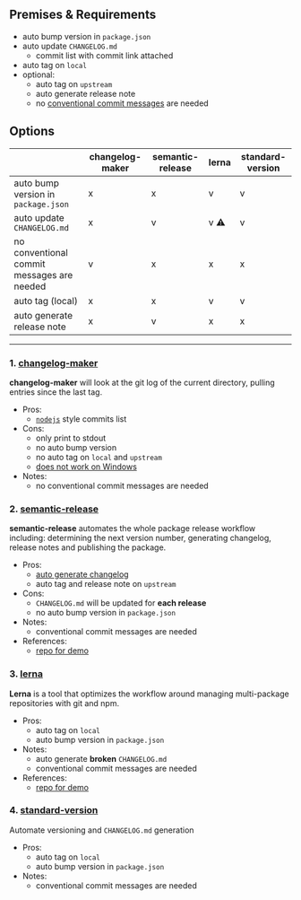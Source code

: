 ## Premises & Requirements
- auto bump version in `package.json`
- auto update `CHANGELOG.md`
  - commit list with commit link attached
- auto tag on `local`
- optional: 
  - auto tag on `upstream`
  - auto generate release note
  - no [conventional commit messages](https://www.conventionalcommits.org/en/v1.0.0/) are needed


## Options

|                                            |  changelog-maker|  semantic-release|  lerna| standard-version|
| -------------------------------------------| ----------------|------------------|-------|-----------------|
| auto bump version in `package.json`        | x               | x                |v      |v                |
| auto update `CHANGELOG.md`                 | x               | v                |v ⚠️     |v                |
| no conventional commit messages are needed | v               | x                |x      |x                |
| auto tag (local)                           | x               | x                |v      |v                |
| auto generate release note                 | x               | v                |x      |x                |

---

### 1. [**changelog-maker**](https://github.com/nodejs/changelog-maker)

**changelog-maker** will look at the git log of the current directory, pulling entries since the last tag.

- Pros: 
  - [`nodejs`](https://github.com/nodejs/node/blob/master/doc/changelogs/CHANGELOG_V13.md) style commits list 
- Cons:
  - only print to stdout
  - no auto bump version
  - no auto tag on `local` and `upstream`
  - [does not work on Windows ](https://github.com/nodejs/changelog-maker/issues/63)
- Notes:
  - no conventional commit messages are needed

### 2. [**semantic-release**](https://github.com/semantic-release/semantic-release)

**semantic-release** automates the whole package release workflow including: determining the next version number, generating changelog, release notes and publishing the package.

- Pros: 
  - [auto generate changelog](https://github.com/semantic-release/changelog)
  - auto tag and release note on `upstream`
- Cons:
  - `CHANGELOG.md` will be updated for **each release**
  - no auto bump version in `package.json`
- Notes:
  - conventional commit messages are needed
- References:
  - [repo for demo](https://github.com/taylrj/semantic-release-playground)

### 3. [**lerna**](https://github.com/lerna/lerna)

**Lerna** is a tool that optimizes the workflow around managing multi-package repositories with git and npm.

- Pros: 
  - auto tag on `local` 
  - auto bump version in `package.json`
- Notes:
  - auto generate **broken** `CHANGELOG.md` 
  - conventional commit messages are needed
- References:
  - [repo for demo](https://github.com/taylrj/lerna-playground)

### 4. [**standard-version**](https://github.com/conventional-changelog/standard-version)

Automate versioning and `CHANGELOG.md` generation

- Pros: 
  - auto tag on `local`
  - auto bump version in `package.json`
- Notes:
  - conventional commit messages are needed

